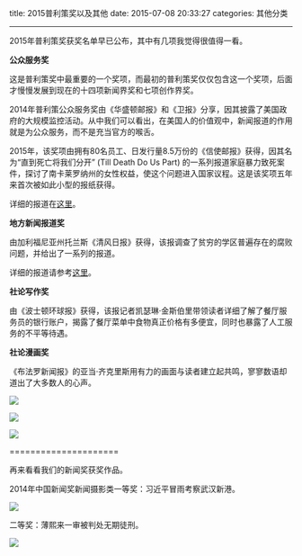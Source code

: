 title: 2015普利策奖以及其他
date: 2015-07-08 20:33:27
categories: 其他分类


---


2015年普利策奖获奖名单早已公布，其中有几项我觉得很值得一看。

<!--more-->

**公众服务奖**

这是普利策奖中最重要的一个奖项，而最初的普利策奖仅仅包含这一个奖项，后面才慢慢发展到现在的十四项新闻界奖和七项创作界奖。

2014年普利策公众服务奖由《华盛顿邮报》和《卫报》分享，因其披露了美国政府的大规模监控活动。从中我们可以看出，在美国人的价值观中，新闻报道的作用就是为公众服务，而不是充当官方的喉舌。

2015年，该奖项由拥有80名员工、日发行量8.5万份的《信使邮报》获得，因其名为“直到死亡将我们分开” (Till Death Do Us Part) 的一系列报道家庭暴力致死案件，探讨了南卡莱罗纳州的女性权益，使这个问题进入国家议程。这是该奖项五年来首次被如此小型的报纸获得。

详细的报道在[这里][1]。

**地方新闻报道奖**

由加利福尼亚州托兰斯《清风日报》获得，该报调查了贫穷的学区普遍存在的腐败问题，并给出了一系列的报道。

详细的报道请参考[这里][2]。

**社论写作奖**

由《波士顿环球报》获得，该报记者凯瑟琳·金斯伯里带领读者详细了解了餐厅服务员的银行账户，揭露了餐厅菜单中食物真正价格有多便宜，同时也暴露了人工服务的不平等待遇。

**社论漫画奖**

《布法罗新闻报》的亚当·齐克里斯用有力的画面与读者建立起共鸣，寥寥数语却道出了大多数人的心声。

![][3]

![][4]

![][5]


=====================

再来看看我们的新闻奖获奖作品。

2014年中国新闻奖新闻摄影类一等奖：习近平冒雨考察武汉新港。

![][6]

二等奖：薄熙来一审被判处无期徒刑。

![][7]


  [1]: http://www.pulitzer.org/works/2015-Public-Service
  [2]: http://www.pulitzer.org/works/2015-Local-Reporting
  [3]: http://ww1.sinaimg.cn/mw690/aeba7ac3gw1etvmvdhvpyj20p00k74ei.jpg
  [4]: http://ww1.sinaimg.cn/mw690/aeba7ac3gw1etvmvfpemmj20p00k7dv4.jpg
  [5]: http://ww2.sinaimg.cn/mw690/aeba7ac3gw1etvmvhvbnfj20p00k7h2y.jpg
  [6]: http://ww2.sinaimg.cn/mw690/aeba7ac3gw1etvn1q0r16j20bl0godgz.jpg
  [7]: http://ww1.sinaimg.cn/mw690/aeba7ac3gw1etvn1oja33j20c10gomy5.jpg